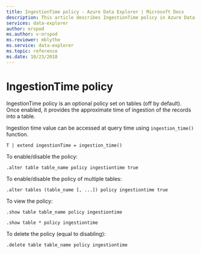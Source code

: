 ```yaml
---
title: IngestionTime policy - Azure Data Explorer | Microsoft Docs
description: This article describes IngestionTime policy in Azure Data Explorer.
services: data-explorer
author: orspod
ms.author: v-orspod
ms.reviewer: mblythe
ms.service: data-explorer
ms.topic: reference
ms.date: 10/23/2018
---
```

# IngestionTime policy

IngestionTime policy is an optional policy set on tables (off by default). Once enabled, it provides the approximate time of ingestion of the records into a table.

Ingestion time value can be accessed at query time using `ingestion_time()` function.

```kusto
T | extend ingestionTime = ingestion_time()
```

To enable/disable the policy:
```kusto
.alter table table_name policy ingestiontime true
```

To enable/disable the policy of multiple tables:
```kusto
.alter tables (table_name [, ...]) policy ingestiontime true
```

To view the policy:
```kusto
.show table table_name policy ingestiontime  

.show table * policy ingestiontime  
```

To delete the policy (equal to disabling):
```kusto
.delete table table_name policy ingestiontime  
```